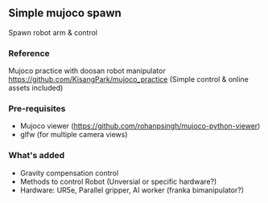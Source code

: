 ## Simple mujoco spawn
Spawn robot arm & control

### Reference
Mujoco practice with doosan robot manipulator
https://github.com/KisangPark/mujoco_practice
(Simple control & online assets included)

### Pre-requisites
- Mujoco viewer (https://github.com/rohanpsingh/mujoco-python-viewer)
- glfw (for multiple camera views)

### What's added
- Gravity compensation control
- Methods to control Robot (Unversial or specific hardware?)
- Hardware: UR5e, Parallel gripper, AI worker (franka bimanipulator?)